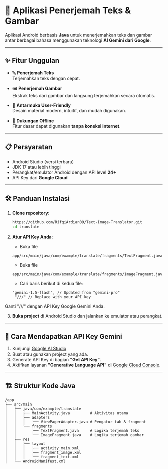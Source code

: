 # 📲 Aplikasi Penerjemah Teks & Gambar 

Aplikasi Android berbasis **Java** untuk menerjemahkan teks dan gambar antar berbagai bahasa menggunakan teknologi **AI Gemini dari Google**.

---

## ✨ Fitur Unggulan

- 🔤 **Penerjemah Teks**  
  Terjemahkan teks dengan cepat.

- 🖼️ **Penerjemah Gambar**  
  Ekstrak teks dari gambar dan langsung terjemahkan secara otomatis.

- 🧭 **Antarmuka User-Friendly**  
  Desain material modern, intuitif, dan mudah digunakan.

- 📡 **Dukungan Offline**  
  Fitur dasar dapat digunakan **tanpa koneksi internet**.

---

## 📋 Persyaratan

- Android Studio (versi terbaru)
- JDK 17 atau lebih tinggi
- Perangkat/emulator Android dengan API level **24+**
- API Key dari **Google Cloud**

---

## 🛠️ Panduan Instalasi

1. **Clone repository**:

    ```bash
    https://github.com/RifqiArdian09/Text-Image-Translator.git
    cd translate
    ```

2. **Atur API Key Anda**:

    * Buka file 
    ```
    app/src/main/java/com/example/translate/fragments/TextFragment.java.
    ```
    * Buka file
    ```
    app/src/main/java/com/example/translate/fragments/ImageFragment.java.
    ```
    - Cari baris berikut di kedua file:
    ```
    "gemini-1.5-flash", // Updated from "gemini-pro"
     "///" // Replace with your API key
    ```
Ganti "///" dengan API Key Google Gemini Anda.

3. **Buka project** di Android Studio dan jalankan ke emulator atau perangkat.

---

## 🔑 Cara Mendapatkan API Key Gemini

1. Kunjungi [Google AI Studio](https://makersuite.google.com/)
2. Buat atau gunakan project yang ada.
3. Generate API Key di bagian **"Get API Key"**.
4. Aktifkan layanan **"Generative Language API"** di [Google Cloud Console](https://console.cloud.google.com/).

---

## 🏗️ Struktur Kode Java

```text
/app
├── src/main
│   ├── java/com/example/translate
│   │   ├── MainActivity.java         # Aktivitas utama
│   │   ├── adapters
│   │   │   └── ViewPagerAdapter.java # Pengatur tab & fragment
│   │   └── fragments
│   │       ├── TextFragment.java     # Logika terjemah teks
│   │       └── ImageFragment.java    # Logika terjemah gambar
│   ├── res
│   │   ├── layout
│   │   │   ├── activity_main.xml
│   │   │   ├── fragment_image.xml
│   │   │   └── fragment_text.xml
│   └── AndroidManifest.xml

